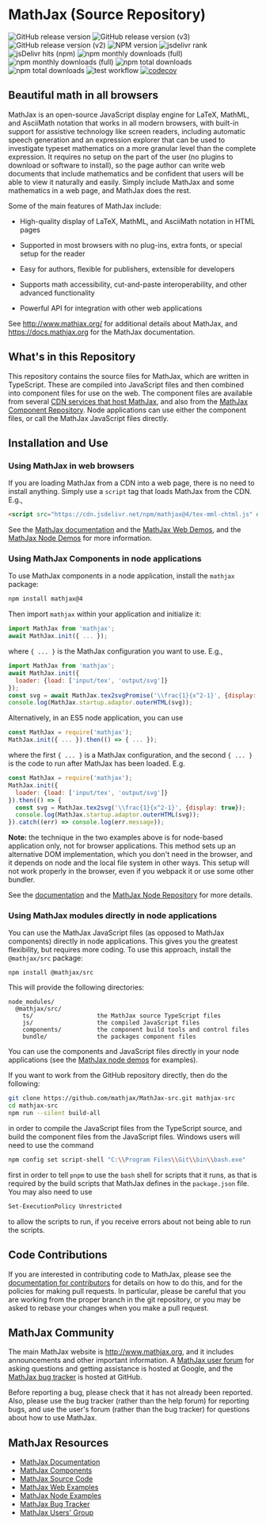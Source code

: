 # MathJax (Source Repository)

![GitHub release version](https://img.shields.io/github/v/release/mathjax/MathJax-src.svg?sort=semver)
![GitHub release version (v3)](https://img.shields.io/github/package-json/v/mathjax/MathJax/legacy-v3.svg?label=release-v3)
![GitHub release version (v2)](https://img.shields.io/github/package-json/v/mathjax/MathJax/legacy-v2.svg?label=release-v2)
![NPM version](https://img.shields.io/npm/v/mathjax.svg?style=flat)
![jsdelivr rank](https://flat.badgen.net/jsdelivr/rank/npm/mathjax?color=green)
![jsDelivr hits (npm)](https://img.shields.io/jsdelivr/npm/hm/mathjax)
![npm monthly downloads (full)](https://img.shields.io/npm/dm/mathjax?label=npm)
![npm monthly downloads (full)](https://img.shields.io/npm/dm/mathjax-full?label=npm%20%28full%29)
![npm total downloads](https://img.shields.io/npm/dt/mathjax.svg?style=flat&label=npm%20total)
![npm total downloads](https://img.shields.io/npm/dt/mathjax-full.svg?style=flat&label=npm%20total%20%28full%29)
![test workflow](https://github.com/MathJax/MathJax-src/actions/workflows/test.js.yml/badge.svg?branch=develop)
[![codecov](https://codecov.io/gh/mathjax/mathjax-src/branch/develop/graph/badge.svg)](https://codecov.io/gh/mathjax/mathjax-src/tree/develop)

## Beautiful math in all browsers

MathJax is an open-source JavaScript display engine for LaTeX, MathML,
and AsciiMath notation that works in all modern browsers, with
built-in support for assistive technology like screen readers,
including automatic speech generation and an expression explorer that
can be used to investigate typeset mathematics on a more granular
level than the complete expression.  It requires no setup on the part
of the user (no plugins to download or software to install), so the
page author can write web documents that include mathematics and be
confident that users will be able to view it naturally and easily.
Simply include MathJax and some mathematics in a web page, and MathJax
does the rest.

Some of the main features of MathJax include:

- High-quality display of LaTeX, MathML, and AsciiMath notation in HTML pages

- Supported in most browsers with no plug-ins, extra fonts, or special
  setup for the reader

- Easy for authors, flexible for publishers, extensible for developers

- Supports math accessibility, cut-and-paste interoperability, and other
  advanced functionality

- Powerful API for integration with other web applications

See <http://www.mathjax.org/> for additional details about MathJax,
and <https://docs.mathjax.org> for the MathJax documentation.

## What's in this Repository

This repository contains the source files for MathJax, which are
written in TypeScript.  These are compiled into JavaScript files and
then combined into component files for use on the web.  The component
files are available from several [CDN services that host
MathJax](https://docs.mathjax.org/en/latest/web/start.html#using-mathjax-from-a-content-delivery-network-cdn),
and also from the [MathJax Component
Repository](https://github.com/mathjax/MathJax).  Node applications
can use either the component files, or call the MathJax JavaScript
files directly.

## Installation and Use

### Using MathJax in web browsers

If you are loading MathJax from a CDN into a web page, there is no
need to install anything.  Simply use a `script` tag that loads
MathJax from the CDN.  E.g.,

``` html
<script src="https://cdn.jsdelivr.net/npm/mathjax@4/tex-mml-chtml.js" defer></script>
```

See the [MathJax
documentation](https://docs.mathjax.org/en/latest/index.html#browser-components)
and the [MathJax Web Demos](https://github.com/mathjax/MathJax-demos-web), and the [MathJax
Node Demos](https://github.com/mathjax/MathJax-demos-node) for more
information.


### Using MathJax Components in node applications

To use MathJax components in a node application, install the `mathjax`
package:

``` bash
npm install mathjax@4
```

Then import `mathjax` within your application and initialize it:

``` js
import MathJax from 'mathjax';
await MathJax.init({ ... });
```

where `{ ... }` is the MathJax configuration you want to use.  E.g., 

``` js
import MathJax from 'mathjax';
await MathJax.init({
  loader: {load: ['input/tex', 'output/svg']}
});
const svg = await MathJax.tex2svgPromise('\\frac{1}{x^2-1}', {display: true});
console.log(MathJax.startup.adaptor.outerHTML(svg));
```


Alternatively, in an ES5 node application, you can use

```js
const MathJax = require('mathjax');
MathJax.init({ ... }).then(() => { ... });
```
    
where the first `{ ... }` is a MathJax configuration, and the second
`{ ... }` is the code to run after MathJax has been loaded.  E.g.

```js
const MathJax = require('mathjax');
MathJax.init({
  loader: {load: ['input/tex', 'output/svg']}
}).then(() => {
  const svg = MathJax.tex2svg('\\frac{1}{x^2-1}', {display: true});
  console.log(MathJax.startup.adaptor.outerHTML(svg));
}).catch((err) => console.log(err.message));
```

**Note:** the technique in the two examples above is for node-based
application only, not for browser applications.  This method sets up
an alternative DOM implementation, which you don't need in the
browser, and it depends on node and the local file system in other
ways.  This setup will not work properly in the browser, even if you
webpack it or use some other bundler.

See the
[documentation](https://docs.mathjax.org/en/latest/index.html#server-nodejs)
and the [MathJax Node
Repository](https://github.com/mathjax/MathJax-demos-node) for more details.


### Using MathJax modules directly in node applications

You can use the MathJax JavaScript files (as opposed to MathJax
components) directly in node applications.  This gives you the
greatest flexibility, but requires more coding.  To use this approach,
install the `@mathjax/src` package:

    npm install @mathjax/src

This will provide the following directories:

    node_modules/
      @mathjax/src/
        ts/                  the MathJax source TypeScript files
        js/                  the compiled JavaScript files
        components/          the component build tools and control files
        bundle/              the packages component files

You can use the components and JavaScript files directly in your node
applications (see the [MathJax node
demos](https://github.com/mathjax/MathJax-demos-node) for examples).

If you want to work from the GitHub repository directly, then do the
following:

``` bash
git clone https://github.com/mathjax/MathJax-src.git mathjax-src
cd mathjax-src
npm run --silent build-all
```

in order to compile the JavaScript files from the TypeScript source,
and build the component files from the JavaScript files.  Windows
users will need to use the command

``` bash
npm config set script-shell "C:\\Program Files\\Git\\bin\\bash.exe"
```

first in order to tell `pnpm` to use the `bash` shell for scripts that
it runs, as that is required by the build scripts that MathJax defines
in the `package.json` file.  You may also need to use

``` bash
Set-ExecutionPolicy Unrestricted
```

to allow the scripts to run, if you receive errors about not being
able to run the scripts.


## Code Contributions

If you are interested in contributing code to MathJax, please see the
[documentation for contributors](CONTRIBUTING.md) for details on how
to do this, and for the policies for making pull requests.  In
particular, please be careful that you are working from the proper
branch in the git repository, or you may be asked to rebase your
changes when you make a pull request.

## MathJax Community

The main MathJax website is <http://www.mathjax.org>, and it includes
announcements and other important information.  A [MathJax user
forum](http://groups.google.com/group/mathjax-users) for asking
questions and getting assistance is hosted at Google, and the [MathJax
bug tracker](https://github.com/mathjax/MathJax/issues) is hosted
at GitHub.

Before reporting a bug, please check that it has not already been
reported.  Also, please use the bug tracker (rather than the help
forum) for reporting bugs, and use the user's forum (rather than the
bug tracker) for questions about how to use MathJax.

## MathJax Resources

* [MathJax Documentation](https://docs.mathjax.org)
* [MathJax Components](https://github.com/mathjax/MathJax)
* [MathJax Source Code](https://github.com/mathjax/MathJax-src)
* [MathJax Web Examples](https://github.com/mathjax/MathJax-demos-web)
* [MathJax Node Examples](https://github.com/mathjax/MathJax-demos-node)
* [MathJax Bug Tracker](https://github.com/mathjax/MathJax/issues)
* [MathJax Users' Group](http://groups.google.com/group/mathjax-users)

